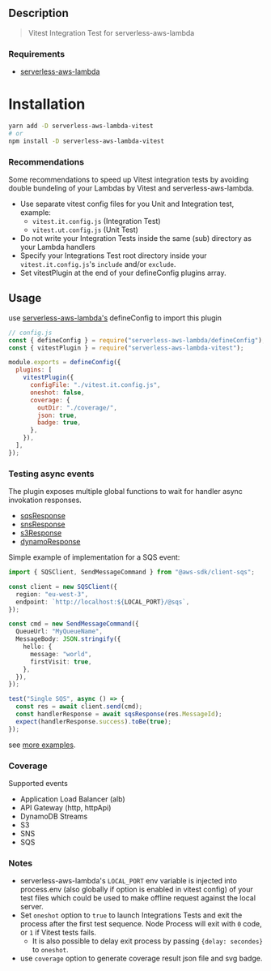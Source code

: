 ## Description

> Vitest Integration Test for serverless-aws-lambda

### Requirements

- [serverless-aws-lambda](https://github.com/Inqnuam/serverless-aws-lambda)

# Installation

```bash
yarn add -D serverless-aws-lambda-vitest
# or
npm install -D serverless-aws-lambda-vitest
```

### Recommendations

Some recommendations to speed up Vitest integration tests by avoiding double bundeling of your Lambdas by Vitest and serverless-aws-lambda.

- Use separate vitest config files for you Unit and Integration test, example:
  - `vitest.it.config.js` (Integration Test)
  - `vitest.ut.config.js` (Unit Test)
- Do not write your Integration Tests inside the same (sub) directory as your Lambda handlers
- Specify your Integrations Test root directory inside your `vitest.it.config.js`'s `include` and/or `exclude`.
- Set vitestPlugin at the end of your defineConfig plugins array.

## Usage

use [serverless-aws-lambda's](https://github.com/Inqnuam/serverless-aws-lambda) defineConfig to import this plugin

```js
// config.js
const { defineConfig } = require("serverless-aws-lambda/defineConfig");
const { vitestPlugin } = require("serverless-aws-lambda-vitest");

module.exports = defineConfig({
  plugins: [
    vitestPlugin({
      configFile: "./vitest.it.config.js",
      oneshot: false,
      coverage: {
        outDir: "./coverage/",
        json: true,
        badge: true,
      },
    }),
  ],
});
```

### Testing async events

The plugin exposes multiple global functions to wait for handler async invokation responses.

- [sqsResponse](src/index.ts#L244)
- [snsResponse](src/index.ts#L250)
- [s3Response](src/index.ts#L256)
- [dynamoResponse](src/index.ts#L263)

Simple example of implementation for a SQS event:

```ts
import { SQSClient, SendMessageCommand } from "@aws-sdk/client-sqs";

const client = new SQSClient({
  region: "eu-west-3",
  endpoint: `http://localhost:${LOCAL_PORT}/@sqs`,
});

const cmd = new SendMessageCommand({
  QueueUrl: "MyQueueName",
  MessageBody: JSON.stringify({
    hello: {
      message: "world",
      firstVisit: true,
    },
  }),
});

test("Single SQS", async () => {
  const res = await client.send(cmd);
  const handlerResponse = await sqsResponse(res.MessageId);
  expect(handlerResponse.success).toBe(true);
});
```

see [more examples](examples).

### Coverage

Supported events

- Application Load Balancer (alb)
- API Gateway (http, httpApi)
- DynamoDB Streams
- S3
- SNS
- SQS

### Notes

- serverless-aws-lambda's `LOCAL_PORT` env variable is injected into process.env (also globally if option is enabled in vitest config) of your test files which could be used to make offline request against the local server.
- Set `oneshot` option to `true` to launch Integrations Tests and exit the process after the first test sequence. Node Process will exit with `0` code, or `1` if Vitest tests fails.
  - It is also possible to delay exit process by passing `{delay: secondes}` to `oneshot`.
- use `coverage` option to generate coverage result json file and svg badge.
